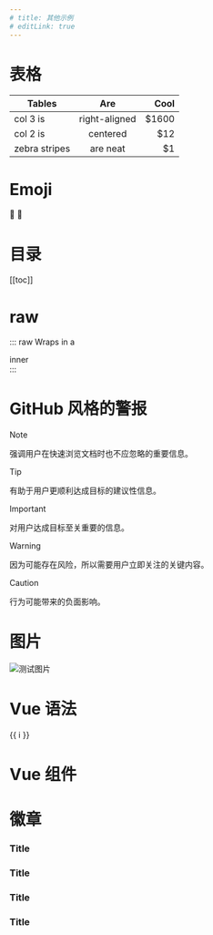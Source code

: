 ```yaml
---
# title: 其他示例
# editLink: true
---
```


# 表格

| Tables        |      Are      |  Cool |
| ------------- | :-----------: | ----: |
| col 3 is      | right-aligned | $1600 |
| col 2 is      |   centered    |   $12 |
| zebra stripes |   are neat    |    $1 |

# Emoji

:tada: :100:

# 目录

[[toc]]

# raw

::: raw
Wraps in a <div class="vp-raw">inner</div>
:::

# GitHub 风格的警报

> [!NOTE]
> 强调用户在快速浏览文档时也不应忽略的重要信息。

> [!TIP]
> 有助于用户更顺利达成目标的建议性信息。

> [!IMPORTANT]
> 对用户达成目标至关重要的信息。

> [!WARNING]
> 因为可能存在风险，所以需要用户立即关注的关键内容。

> [!CAUTION]
> 行为可能带来的负面影响。

# 图片

![测试图片](../../src/assets/images/logo.png)

# Vue 语法

<div v-for="(i,k) in 3" :key="k">{{ i }}</div>

# Vue 组件

<UserInfo />

# 徽章

### Title <Badge type="info" text="default" />

### Title <Badge type="tip" text="^1.9.0" />

### Title <Badge type="warning" text="beta" />

### Title <Badge type="danger" text="caution" />

<script setup>
import UserInfo from '@/views/_components/UserInfo.vue'
</script>
